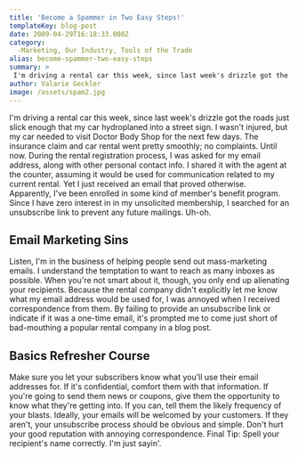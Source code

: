 ```yaml
---
title: 'Become a Spammer in Two Easy Steps!'
templateKey: blog-post
date: 2009-04-29T16:18:33.000Z
category: 
  -Marketing, Our Industry, Tools of the Trade
alias: become-spammer-two-easy-steps
summary: > 
 I'm driving a rental car this week, since last week's drizzle got the roads just slick enough that my car hydroplaned into a street sign. I wasn't injured, but my car needed to visit Doctor Body Shop for the next few days.  The insurance claim and car rental went pretty smoothly; no complaints. Until now. 
author: Valarie Geckler
image: /assets/spam2.jpg
---
```


I'm driving a rental car this week, since last week's drizzle got the roads just slick enough that my car hydroplaned into a street sign. I wasn't injured, but my car needed to visit Doctor Body Shop for the next few days. The insurance claim and car rental went pretty smoothly; no complaints. Until now. During the rental registration process, I was asked for my email address, along with other personal contact info. I shared it with the agent at the counter, assuming it would be used for communication related to my current rental. Yet I just received an email that proved otherwise. Apparently, I've been enrolled in some kind of member's benefit program. Since I have zero interest in in my unsolicited membership, I searched for an unsubscribe link to prevent any future mailings. Uh-oh.

Email Marketing Sins
--------------------

Listen, I'm in the business of helping people send out mass-marketing emails. I understand the temptation to want to reach as many inboxes as possible. When you're not smart about it, though, you only end up alienating your recipients. Because the rental company didn't explicitly let me know what my email address would be used for, I was annoyed when I received correspondence from them. By failing to provide an unsubscribe link or indicate if it was a one-time email, it's prompted me to come just short of bad-mouthing a popular rental company in a blog post.

Basics Refresher Course
-----------------------

Make sure you let your subscribers know what you'll use their email addresses for. If it's confidential, comfort them with that information. If you're going to send them news or coupons, give them the opportunity to know what they're getting into. If you can, tell them the likely frequency of your blasts. Ideally, your emails will be welcomed by your customers. If they aren't, your unsubscribe process should be obvious and simple. Don't hurt your good reputation with annoying correspondence. Final Tip: Spell your recipient's name correctly. I'm just sayin'.